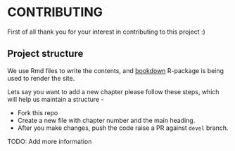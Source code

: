 # CONTRIBUTING

First of all thank you for your interest in contributing to this project :)

## Project structure

We use Rmd files to write the contents, and [bookdown](http://bookdown.org/) R-package is being used to render the site.

Lets say you want to add a new chapter please follow these steps, which will help us maintain a structure - 

* Fork this repo 
* Create a new file with chapter number and the main heading.
* After you make changes, push the code raise a PR against `devel` branch.

TODO: Add more information
